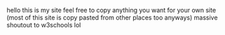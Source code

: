 hello this is my site feel free to copy anything you want for your own site
(most of this site is copy pasted from other places too anyways)
massive shoutout to w3schools lol
